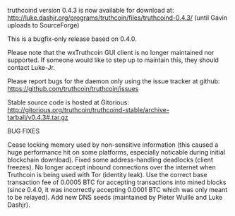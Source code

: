 truthcoind version 0.4.3 is now available for download at:
http://luke.dashjr.org/programs/truthcoin/files/truthcoind-0.4.3/ (until Gavin uploads to SourceForge)

This is a bugfix-only release based on 0.4.0.

Please note that the wxTruthcoin GUI client is no longer maintained nor supported. If someone would like to step up to maintain this, they should contact Luke-Jr.

Please report bugs for the daemon only using the issue tracker at github:
https://github.com/truthcoin/truthcoin/issues

Stable source code is hosted at Gitorious:
http://gitorious.org/truthcoin/truthcoind-stable/archive-tarball/v0.4.3#.tar.gz

BUG FIXES

Cease locking memory used by non-sensitive information (this caused a huge performance hit on some platforms, especially noticable during initial blockchain download).
Fixed some address-handling deadlocks (client freezes).
No longer accept inbound connections over the internet when Truthcoin is being used with Tor (identity leak).
Use the correct base transaction fee of 0.0005 BTC for accepting transactions into mined blocks (since 0.4.0, it was incorrectly accepting 0.0001 BTC which was only meant to be relayed).
Add new DNS seeds (maintained by Pieter Wuille and Luke Dashjr).

